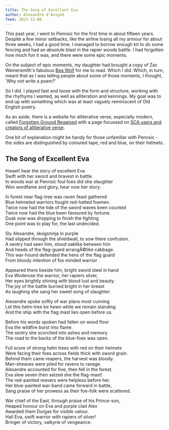 ```yaml
---
title: The Song of Excellent Eva
author: Alexandre d'Avigné
feed: 2023-12-08
---
```


This past year, I went to Pennsic for the first time in about fifteen years. Despite a few minor setbacks, like the airline losing all my armour for about three weeks, I had a good time. I managed to borrow enough kit to do some fencing and had an absolute blast in the rapier woods battle. I had forgotten how much fun it was, and there were some epic moments.

On the subject of epic moments, my daughter had brought a copy of Zac Weinersmith's fabulous [Bea Wolf](https://www.smbc-comics.com/bea/) for me to read. Which I did. Which, in turn, meant that as I was telling people about some of those moments, I thought, 'Why not write a poem?'


So I did.  I played fast and loose with the form and structure, working with the rhythyms I wanted, as well as alliteration and kennings. My goal was to end up with something which was at least vaguely reminiscent of Old English poetry.

As an aside, there is a website for alliterative verse, especially modern, called [Forgotten Ground Regained](https://www.alliteration.net/) with a page focussed on [SCA users and creators of alliterative verse](https://www.alliteration.net/community/society-for-creative-anachronism/).


One bit of explanation might be handy for those unfamiliar with Pennsic - the sides are distinguished by coloured tape, red and blue, on their helmets.

## The Song of Excellent Eva

Hwaet! hear the story of excellent Eva  
Swift with her sword and bravest in battle  
In woods war at Pennsic foul foes did she slaughter  
Won wordfame and glory, hear now her story.

In forest near flag-tree was raven feast gathered  
Blue helmeted warriors fought red-hatted foemen.  
Twice now had the tide of the sword waves been counted  
Twice now had the blue been favoured by fortune.  
Dusk now was dropping to finish the fighting  
One point was to play for, the last undecided.

Sly Alexandre, skogsninja in purple  
Had slipped through the shieldwall, to sow there confusion.  
A sentry had seen him, stood oaklike between him  
And heads of the flag-guard arrangÃ©like cabbage.  
This war-hound defended the hens of the flag guard  
From bloody intention of fox minded warrior

Appeared there beside him, bright sword steel in hand  
Eva Woderose the warrior, her rapiers silver,  
Her eyes brightly shining with blood lust and beauty.  
The joy of the battle burned bright in her breast  
As laughing she sang her sweet song of slaughter.

Alexandre spoke softly of war plans most cunning  
Let this helm-tree be hewn while we remain standing  
And the ship with the flag mast lies open before us.

Before his words spoken had fallen on wood floor  
Eva the wildfire burst into flame.  
The sentry she scorched into ashes and memory  
The road to the backs of the blue-foes was open.

Full score of strong helm trees with red on their helmets  
Were facing their foes across fields thick with sword grain.  
Behind them came reapers, the harvest was bloody.  
Man-sheaves were piled for ravens to ravage.  
Alexandre accounted for five, then fell in the forest.  
Eva slew seven then seized she the flag-mast!  
The red-painted reavers were helpless before her.  
Her blue-painted war-band came forward in battle,  
Sang praise of her prowess as their foe-folk were scattered.

War chief of the East, through praise of his Prince-son,  
Heaped honour on Eva and purple clad Alex  
Awarded them Durgas for visible valour.  
Hail Eva, swift warrior with rapiers of silver!  
Bringer of victory, valkyrie of vengeance.
